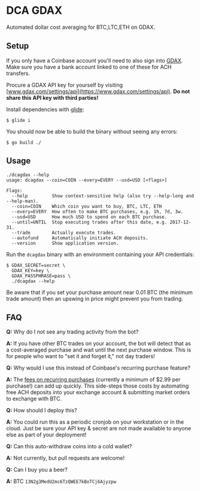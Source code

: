# DCA GDAX

Automated dollar cost averaging for BTC,LTC,ETH on GDAX.

## Setup

If you only have a Coinbase account you'll need to also sign into
[GDAX](gdax.com). Make sure you have a bank account linked to one of these for
ACH transfers.

Procure a GDAX API key for yourself by visiting
[www.gdax.com/settings/api](https://www.gdax.com/settings/api). **Do not share
this API key with third parties!**

Install dependencies with [glide](https://github.com/Masterminds/glide):

```
$ glide i
```

You should now be able to build the binary without seeing any errors:

```
$ go build ./
```

## Usage

```
./dcagdax --help
usage: dcagdax --coin=COIN --every=EVERY --usd=USD [<flags>]

Flags:
  --help         Show context-sensitive help (also try --help-long and --help-man).
  --coin=COIN    Which coin you want to buy, BTC, LTC, ETH
  --every=EVERY  How often to make BTC purchases, e.g. 1h, 7d, 3w.
  --usd=USD      How much USD to spend on each BTC purchase.
  --until=UNTIL  Stop executing trades after this date, e.g. 2017-12-31.
  --trade        Actually execute trades.
  --autofund     Automatically initiate ACH deposits.
  --version      Show application version.
```

Run the `dcagdax` binary with an environment containing your API credentials:
```
$ GDAX_SECRET=secret \
  GDAX_KEY=key \
  GDAX_PASSPHRASE=pass \
  ./dcagdax --help
```

Be aware that if you set your purchase amount near 0.01 BTC (the minimum trade
amount) then an upswing in price might prevent you from trading.

## FAQ

**Q:** Why do I not see any trading activity from the bot?

**A:** If you have other BTC trades on your account, the bot will detect that as a
cost-averaged purchase and wait until the next purchase window. This is for
people who want to "set it and forget it," not day traders!

**Q:** Why would I use this instead of Coinbase's recurring purchase feature?

**A:** The [fees on recurring
purchases](https://support.coinbase.com/customer/portal/articles/2109597)
(currently a minimum of $2.99 per purchase!) can add up quickly. This
side-steps those costs by automating free ACH deposits into your exchange
account & submitting market orders to exchange with BTC.

**Q:** How should I deploy this?

**A:** You could run this as a periodic cronjob on your workstation or in the
cloud. Just be sure your API key & secret are not made available to anyone else
as part of your deployment!

**Q:** Can this auto-withdraw coins into a cold wallet?

**A:** Not currently, but pull requests are welcome!

**Q:** Can I buy you a beer?

**A:** BTC `13N2g3MedU2mc6TzQWEE7kBoTCj6Ajyzpw`
